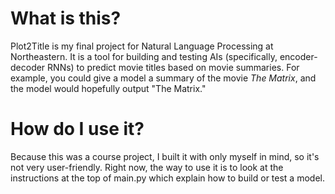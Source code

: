# What is this?
Plot2Title is my final project for Natural Language Processing at Northeastern. It is a tool for building and testing AIs (specifically, encoder-decoder RNNs) to predict movie titles based on movie summaries. For example, you could give a model a summary of the movie *The Matrix*, and the model would hopefully output "The Matrix."

# How do I use it?

Because this was a course project, I built it with only myself in mind, so it's not very user-friendly. Right now, the way to use it is to look at the instructions at the top of main.py which explain how to build or test a model. 
